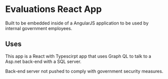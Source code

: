 # Evaluations React App

Built to be embedded inside of a AngularJS application to be used by internal government employees.

## Uses

This app is a React with Typescirpt app that uses Graph QL to talk to a Asp.net back-end with a SQL server.

Back-end server not pushed to comply with government security measures.

